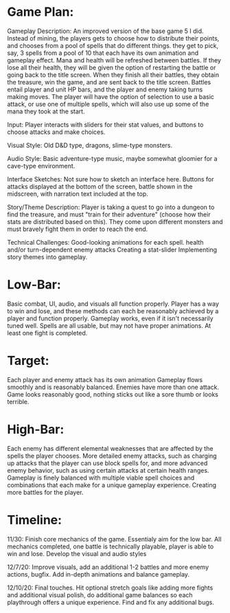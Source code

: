 # Game Plan:

Gameplay Description:
An improved version of the base game 5 I did. Instead of mining, the players gets to choose how to distribute their points, and chooses from a pool of spells that do different things. they get to pick, say, 3 spells from a pool of 10 that each have its own animation and gameplay effect. Mana and health will be refreshed between battles. If they lose all their health, they will be given the option of restarting the battle or going back to the title screen. When they finish all their battles, they obtain the treasure, win the game, and are sent back to the title screen. Battles entail player and unit HP bars, and the player and enemy taking turns making moves. The player will have the option of selection to use a basic attack, or use one of multiple spells, which will also use up some of the mana they took at the start. 

Input:
Player interacts with sliders for their stat values, and buttons to choose attacks and make choices. 

Visual Style:
Old D&D type, dragons, slime-type monsters. 

Audio Style:
Basic adventure-type music, maybe somewhat gloomier for a cave-type environment. 

Interface Sketches:
Not sure how to sketch an interface here. Buttons for attacks displayed at the bottom of the screen, battle shown in the midscreen, with narration text included at the top. 

Story/Theme Description:
Player is taking a quest to go into a dungeon to find the treasure, and must "train for their adventure" (choose how their stats are distributed based on this). They come upon different monsters and must bravely fight them in order to reach the end. 

Technical Challenges:
Good-looking animations for each spell.
health and/or turn-dependent enemy attacks
Creating a stat-slider
Implementing story themes into gameplay. 

# Low-Bar:
Basic combat, UI, audio, and visuals all function properly.
Player has a way to win and lose, and these methods can each be reasonably achieved by a player and function properly.
Gameplay works, even if it isn't necessarily tuned well.
Spells are all usable, but may not have proper animations. 
At least one fight is completed.

# Target:
Each player and enemy attack has its own animation
Gameplay flows smoothly and is reasonably balanced. 
Enemies have more than one attack.
Game looks reasonably good, nothing sticks out like a sore thumb or looks terrible. 

# High-Bar:
Each enemy has different elemental weaknesses that are affected by the spells the player chooses. 
More detailed enemy attacks, such as charging up attacks that the player can use block spells for, and more advanced enemy behavior, such as using certain attacks at certain health ranges. 
Gameplay is finely balanced with multiple viable spell choices and combinations that each make for a unique gameplay experience.
Creating more battles for the player.

# Timeline:

11/30: Finish core mechanics of the game. Essentialy aim for the low bar. All mechanics completed, one battle is technically playable, player is able to win and lose. Develop the visual and audio styles

12/7/20: Improve visuals, add an additional 1-2 battles and more enemy actions, bugfix. Add in-depth animations and balance gameplay.

12/10/20: Final touches. Hit optional stretch goals like adding more fights and additional visual polish, do additional game balances so each playthrough offers a unique experience. Find and fix any additional bugs.